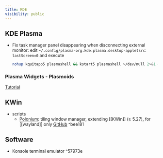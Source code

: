 ```yaml
---
title: KDE
visibility: public
---
```


## KDE Plasma

- Fix task manager panel disappearing when disconnecting external monitor: edit `~/.config/plasma-org.kde.plasma.desktop-appletsrc`: `lastScreen=0`
  and execute

  ```bash
  nohup kquitapp5 plasmashell && kstart5 plasmashell >/dev/null 2>&1 &
  ```

### Plasma Widgets - Plasmoids

[Tutorial](https://develop.kde.org/docs/extend/plasma/widget/)

## KWin

- scripts
    - [Polonium](https://zeroxoneafour.github.io/polonium/): tiling window manager, extending [[KWin]] ($\geq$ 5.27), for [[wayland]] only
      [GitHub](https://github.com/zeroxoneafour/polonium) ^bee181

## Software

- Konsole terminal emulator ^57973e
